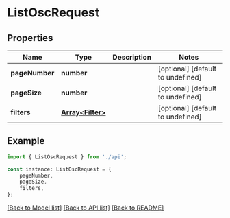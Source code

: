 # ListOscRequest


## Properties

Name | Type | Description | Notes
------------ | ------------- | ------------- | -------------
**pageNumber** | **number** |  | [optional] [default to undefined]
**pageSize** | **number** |  | [optional] [default to undefined]
**filters** | [**Array&lt;Filter&gt;**](Filter.md) |  | [optional] [default to undefined]

## Example

```typescript
import { ListOscRequest } from './api';

const instance: ListOscRequest = {
    pageNumber,
    pageSize,
    filters,
};
```

[[Back to Model list]](../README.md#documentation-for-models) [[Back to API list]](../README.md#documentation-for-api-endpoints) [[Back to README]](../README.md)
